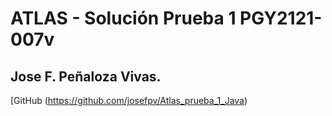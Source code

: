 # ATLAS - Solución Prueba 1 PGY2121-007v
## Jose F. Peñaloza Vivas.

[GitHub (https://github.com/josefpv/Atlas_prueba_1_Java)
